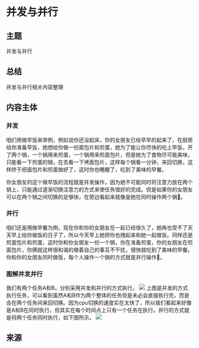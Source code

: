 # 并发与并行
## 主题
并发与并行
## 总结
并发与并行相关内容整理
## 内容主体
###  并发

咱们用做早饭来举例，例如说你还没起床，你的女朋友已经早早的起来了，在厨房给你准备早饭，她想给你做一份面包片和煎蛋，她为了能让你尽快的吃上早饭，开了两个锅，一个锅用来煎蛋，一个锅用来煎面包片，但是她为了食物尽可能美味，只能看一下煎蛋的锅，在去看一下烤面包片，这样每个锅看一分钟，来回切换，这样终于把面包片和煎蛋做好了，这时你也睡醒了，吃到了美味的早餐。

你女朋友的这个做早饭的流程就是并发操作，因为她不可能同时将注意力放在两个锅上，只能通过逐渐切换注意力的方式来使任务很好的完成。但是如果你的女朋友可以在两个锅之间切换的足够快，在旁边看起来就像是她在同时操作两个锅🤣。

### 并行

咱们还是用做早餐为例，现在你和你的女朋友在一起已经很久了，她再也受不了天天早上给你做饭的日子了，所以今天早上她把你也拽起来和她一起做饭。同样还是煎面包片和煎蛋，这时你和你女朋友一份一个锅，你在准备煎蛋，你的女朋友在煎面包片，你俩就这样很和谐的做着自己的事互不干扰，很快就吃到了美味的早餐。你和你的女朋友同时做饭，每个人操作一个锅的方式就是并行操作👥。

### 图解并发并行

我们有两个任务A和B，分别采用并发和并行的方式执行。
![](https://imgkr2.cn-bj.ufileos.com/5d6d4757-9e57-4e2c-887c-251dd23e0cbf.png?UCloudPublicKey=TOKEN_8d8b72be-579a-4e83-bfd0-5f6ce1546f13&Signature=xwMFn3jnSP206QpxCkCf32ArTuo%253D&Expires=1605596972)
上图是并发的方式执行任务，可以看到虽然A和B作为两个整体的任务但是未必会直接执行完，而是会在两个任务间来回切换。因为cpu切换的速度实在太快了，所以我们看起来好像是A和B在同时执行，但其实在每个时间点上只有一个任务在执行。并行的方式就是将两个任务同时执行，如下图所示。
![](https://imgkr2.cn-bj.ufileos.com/a327d755-2ba0-48a7-9fe8-7f63c2af9c8d.png?UCloudPublicKey=TOKEN_8d8b72be-579a-4e83-bfd0-5f6ce1546f13&Signature=FzNr2wciCRmzVDEANFTfXPonu4A%253D&Expires=1605597124)


## 来源
